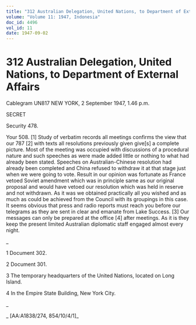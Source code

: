 ```yaml
---
title: "312 Australian Delegation, United Nations, to Department of External Affairs"
volume: "Volume 11: 1947, Indonesia"
doc_id: 4496
vol_id: 11
date: 1947-09-02
---
```


# 312 Australian Delegation, United Nations, to Department of External Affairs

Cablegram UN817 NEW YORK, 2 September 1947, 1.46 p.m.

SECRET

Security 478.

Your 508. [1] Study of verbatim records all meetings confirms the view that our 787 [2] with texts all resolutions previously given give[s] a complete picture. Most of the meeting was occupied with discussions of a procedural nature and such speeches as were made added little or nothing to what had already been stated. Speeches on Australian-Chinese resolution had already been completed and China refused to withdraw it at that stage just when we were going to vote. Result in our opinion was fortunate as France vetoed Soviet amendment which was in principle same as our original proposal and would have vetoed our resolution which was held in reserve and not withdrawn. As it was we obtained practically all you wished and as much as could be achieved from the Council with its groupings in this case. It seems obvious that press and radio reports must reach you before our telegrams as they are sent in clear and emanate from Lake Success. [3] Our messages can only be prepared at the office [4] after meetings. As it is they keep the present limited Australian diplomatic staff engaged almost every night.

_

1 Document 302.

2 Document 301.

3 The temporary headquarters of the United Nations, located on Long Island.

4 In the Empire State Building, New York City.

_

_ [AA:A1838/274, 854/10/4/1]_
